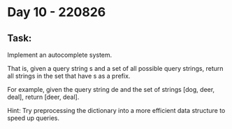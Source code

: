 # Day 10 - 220826

## Task:

Implement an autocomplete system.

That is, given a query string s and a set of all possible query strings, 
return all strings in the set that have s as a prefix.

For example, given the query string de and the set of 
strings [dog, deer, deal], return [deer, deal].

Hint: Try preprocessing the dictionary into a more 
efficient data structure to speed up queries.
